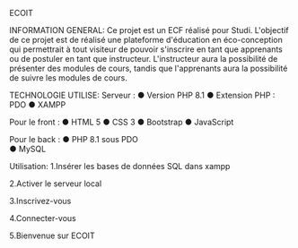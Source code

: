 ECOIT


INFORMATION GENERAL:
Ce projet est un ECF réalisé pour Studi. L'objectif de ce projet est de réalisé une plateforme d'éducation en éco-conception qui permettrait à tout visiteur de pouvoir 
s'inscrire en tant que apprenants ou de postuler en tant que instructeur. L'instructeur aura la possibilité de présenter des modules de cours, tandis que l'apprenants 
aura la possibilité de suivre les modules de cours. 

TECHNOLOGIE UTILISE:
Serveur : 
 ● Version PHP 8.1
 ● Extension PHP : PDO 
 ● XAMPP 

Pour le front :
 ● HTML 5 
 ● CSS 3 
 ● Bootstrap 
 ● JavaScript 

Pour le back : 
 ● PHP 8.1 sous PDO  
 ● MySQL

Utilisation:
1.Insérer les bases de données SQL dans xampp

2.Activer le serveur local
 
3.Inscrivez-vous

4.Connecter-vous 

5.Bienvenue sur ECOIT


